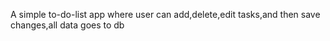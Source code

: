 A simple to-do-list app where user can add,delete,edit tasks,and then save changes,all data goes to db
